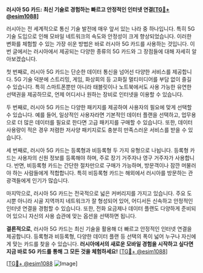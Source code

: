 **러시아 5G 카드: 최신 기술로 경험하는 빠르고 안정적인 인터넷 연결[[TG💪+ @esim1088](https://t.me/s/esim1088)]**

러시아는 전 세계적으로 통신 기술 발전에 매우 앞서 있는 나라 중 하나입니다. 특히 5G 기술 도입으로 인해 모바일 네트워크의 속도와 안정성이 크게 향상되었습니다. 이러한 변화를 체험할 수 있는 가장 쉬운 방법은 바로 러시아 5G 카드를 사용하는 것입니다. 이번 글에서는 러시아에서 제공되는 다양한 종류의 5G 카드와 그 장점들에 대해 자세히 알아보겠습니다.

첫 번째로, 러시아 5G 카드는 단순한 데이터 통신을 넘어선 다양한 서비스를 제공합니다. 5G 기술 덕분에 스트리밍, 게임, 화상회의 등 고화질 멀티미디어를 부담 없이 즐길 수 있습니다. 특히 스마트폰뿐만 아니라 태블릿이나 노트북에서도 사용 가능한 유연한 선택권을 제공하므로, 언제 어디서나 원하는 장비로 인터넷을 이용할 수 있습니다.

두 번째로, 러시아 5G 카드는 다양한 패키지를 제공하여 사용자의 필요에 맞게 선택할 수 있습니다. 예를 들어, 일상적인 사용자라면 기본적인 데이터 플랜을 선택하고, 업무용으로 더 많은 데이터를 필요로 한다면 고급 패키지를 구매할 수 있습니다. 또한, 데이터 사용량이 적은 경우 저렴한 저사양 패키지로도 충분히 만족스러운 서비스를 받을 수 있습니다.

세 번째로, 러시아 5G 카드는 등록형과 비등록형 두 가지 유형으로 나뉩니다. 등록형 카드는 사용자의 신원 정보를 등록해야 하며, 주로 장기 거주자나 영구 거주자가 사용합니다. 반면, 비등록형 카드는 간단한 절차만으로 구매가 가능하며, 방문객이나 잠깐 머물러야 하는 사람들에게 적합합니다. 특히 비등록형 카드는 해외에서 러시아를 방문하는 관광객들에게 인기가 많습니다.

마지막으로, 러시아 5G 카드는 전국적으로 넓은 커버리지를 가지고 있습니다. 주요 도시뿐 아니라 시골 지역까지 네트워크가 잘 형성되어 있어, 어디서든 신속하고 안정적인 인터넷 연결을 경험할 수 있습니다. 또한, 전화 요금제나 데이터 플랜도 다양하게 준비되어 있으니 자신의 사용 습관에 맞는 옵션을 선택하면 됩니다.

**결론적으로**, 러시아 5G 카드는 최신 기술을 활용해 더 빠르고 안정적인 인터넷 연결을 제공합니다. 등록형과 비등록형, 다양한 데이터 플랜 등 선택의 폭이 넓어 누구나 자신에게 맞는 카드를 찾을 수 있습니다. **러시아에서의 새로운 모바일 경험을 시작하고 싶다면 지금 바로 5G 카드를 통해 그 모든 것을 체험하세요!** [[TG💪+ @esim1088](https://t.me/s/esim1088)]

[[TG💪+ @esim1088](https://t.me/s/esim1088) ![Image](https://i.postimg.cc/Y0z9fWf4/image.png)]